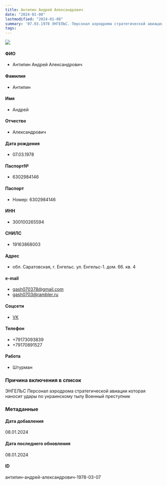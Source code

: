 ```yaml
---
title: Антипин Андрей Александрович
date: "2024-01-08"
lastmodified: "2024-01-08"
summary: '07.03.1978 ЭНГЕЛЬС. Персонал аэродрома стратегической авиации которая наносит удары по украинскому тылу. Военный преступник'
tags: 
---
```

<!--# pp2-->
<!--## Фигурант-->
<!--### Личные данные-->
<!--#### Фото-->
![](https://molfar.com/images/optimized/person-placeholder.jpg)
#### ФИО
- Антипин Андрей Александрович
#### Фамилия
- Антипин
#### Имя
- Андрей
#### Отчество
- Александрович
#### Дата рождения
- 07.03.1978
#### Паспорт№
- 6302984146
#### Паспорт
- Номер: 6302984146
#### ИНН
- 300100265594
#### СНИЛС
- 19163868003
#### Адрес
- обл. Саратовская, г. Енгельс. ул. Енгельс-1. дом. 66. кв. 4
#### e-mail
- gash070378@gmail.com
- gash0703@rambler.ru
#### Соцсети
- [VK](https://vk.com/id601357999)
#### Телефон
- +79173093839
- +79170891527
#### Работа
- Штурман
### Причина включения в список
ЭНГЕЛЬС
Персонал аэродрома стратегической авиации которая наносит удары по украинскому тылу
Военный преступник
### Метаданные
#### Дата добавления
08.01.2024
#### Дата последнего обновления
08.01.2024
#### ID
антипин-андрей-александрович-1978-03-07
<!--## END;-->
